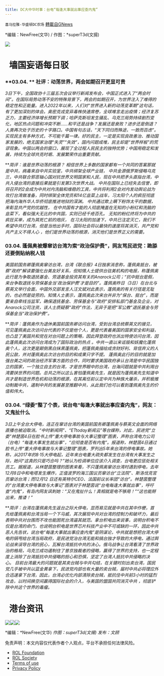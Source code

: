 ```yaml
---
title: DC大中华时事：台电“每逢大事就出事应查内鬼”
---
```

`喜马拉雅-华盛顿DC农场` [轉載自GNews](https://gnews.org/zh-hans/2107556/)

*编辑：NewFree(文华) / 作图：*superT3d(文揚)

![](http://himalayawashingtondc.org/wp-content/uploads/2021/08/ScreenShot-2021-08-01-at-17.25.09@2x.png)

#   墙国妄语每日驳

### **03.04. ** 社评：动荡世界，两会如期召开更显可贵

*3日下午，全国政协十三届五次会议举行新闻发布会，中国正式进入了“两会时间”。在国际局势动荡不安的特殊背景下，两会的如期召开，为世界注入了难得的稳定性和正能量。进入2022年以来，人们对“世界进入新的动荡变革期”这句话，有了更加深刻的体会。奥密克戎变异毒株快速席卷，全球难言走出疫情；经济复苏乏力，主要经济体增长预期下调；哈萨克斯坦发生骚乱、乌克兰局势持续剧烈变化，地区热点问题和冲突不断……和平还是战争？发展还是衰败？进步还是倒退？人类再次处于历史的十字路口。中国有句古话，“天下同归而殊途，一致而百虑”。实现民主有多种方式，不可能千篇一律。好的民主，一定是实现良政善治、推动国家发展的，绝无国家治理“失灵”“失效”，国内问题成堆，民主却是“世界样板”的荒谬现象。中国以两会的窗口，展现了全过程人民民主的独特优势；中国用稳定和发展，持续为全球共克时艰、发展繁荣作出重要贡献。*

***简评：*谁是世界动荡的根源？ 相信世界上多数的国家都有一个共同的答案那就是中共，病毒来自中共实验室，中共绑架全球产业链， 中共金源俄罗斯侵略乌克兰，中共联合邪恶轴心国对抗世界文明国家和人民，现在中共把矛头直指台湾，中共入侵台湾的直接后果就是引发第3次世界大战。 中共在国际上已经失去信誉，即将召开的2会成为中共对内洗脑和维稳的工具，中共将利用2会对内发动舆论战为攻打台湾做准备，同时绑架全体党员和14亿韭菜上战车，习太阳个人的疯狂彻底把海内海外华人华侨彻底推进地狱的深渊。 中共通过欺上瞒下粉饰太平的数据，来彰显共产党的优越性， 在中共国有才能的人彻底掩盖在无知的小粉红和洗脑的韭菜下，看似强大无比的中共国，实则已经千疮百孔。 无知的粉红终将为中共的疯狂买单，成为其死亡前的炮灰， 在习太阳的加速下，中共已注定灭亡，我们不希望中共打台湾，但是当他出手时，国际社会将以最快的速度将其消灭，共产党和共产主义不得人心 ，他们是世界动荡的根源，消灭他们是世界正义的需要。**

### 03.04. 蓬佩奥被爆窜访台湾为索“政治保护费”，网友骂民进党：跪舔还要倒贴纳税人钱

*美国前国务卿蓬佩奥窜访台湾，台湾《联合报》4日独家消息称，蓬佩奥抵台，被蔡“政府”解读要强化台美友好关系，但知情人士提供台驻美机构的电报，称蓬佩奥此行是为争取退抚基金、劳退基金投资其有关的Anarock公司；“抗中挺台是假，来台争取退抚与劳保基金当‘政治保护费’才是目的”。蓬佩奥昨日（3日）在台北与蔡英文举行会面，中国外交部发言人汪文斌对此表示，蓬佩奥的有关行径是无耻的，也必然是徒劳的。知情人士表示，蓬佩奥此次来台并非为“保台、挺台”，而是要亲自牵线当监军，确保退抚基金、劳保基金与“政府”安排私部门基金及企业，对Anarock公司注资，该人士质疑蔡“政府”作法，无异于是把“军公教”退抚基金与劳保基金当“政治保护费”。*

***简评：*蓬佩奥作为退休美国前国务卿访问台湾，受到台湾总统蔡英文的接见，可见蓬佩奥此次访问台代表的不仅是他个人，更是代表着美国的国家安全和利益，也凸显了美国共和党在对台问题上的策略，因此拜登政府也派出特使访问台湾，因此蓬佩奥此次访问台湾成为了国际政治的热点 。中共一直以来诋毁和妖魔化蓬佩奥个人，这次更是颠倒黑白抹黑蓬佩奥，把蓬佩奥描绘成贪财好利、背信弃义的人民公敌，并对蓬佩奥此次访台的目的和成果只字不提。 蓬佩奥此行的目的就是加强台美之间的政治经济军事方面的合作，同时要求美国政府承认台湾是中华民国独立的国家，一个独立自主的台湾，才是世界眼中的台湾，台海问题就是中共利用台湾要挟世界的问题。总共之所以这么害怕蓬佩奥先生，就是因为蓬佩奥先生知道中共才是制造世界危机和动荡的根源，在其离任前认定中共为种族大屠杀，并积极推动制裁中共，遏制中共的发展甚至推翻中共，从此我们也可以看到蓬佩奥先生的价值和伟大。**

### 03.04. “绿委”整了个表，说台电“每逢大事就出事应查内鬼”，网友：又鬼扯什么

*3日上午全台大停电，连正在窜访台湾的美国前国务卿蓬佩奥与蔡英文会面的网络直播也被迫取消。“中时新闻网”、“ETtoday新闻云”等台媒称，对此，民进党“立委”林楚茵4日在脸书上传“重大停电事故与大事记整理”图表，声称台湾电力公司（台电）“每逢大事发生就出事”，“应彻查是否有内鬼”。报道称，林楚茵4日通过脸书上传“重大停电事故与大事记整理”图表，罗列出5年来台湾的停电事故。她称，从2017年的8·15大停电起，近年来台电重大疏失都发生在台湾有大事发生之际，她问“这真的只是巧合吗？”她认为检调单位应该介入调查，台电更应惩处相关员工。据报道，从林楚茵整理的图表来看，不只蓬佩奥窜访台湾时遇到停电，去年12月8日中和电塔发生爆炸，正值波罗的海三国议员窜访台“立法院”、斯洛伐克官员窜访台湾；而12月12 日还有英特尔CEO、法国前议长率团“访台”。林楚茵整理的“台湾重大停电事故与大事记”图表对于林楚茵说“台电每逢大事就出事”，呼吁查“内鬼”，有岛内网友讽刺她：“又在鬼扯什么！真相就是电不够用！”“这也能掰出来，推诿！”*

***简评：*台湾在蓬佩奥先生返台之际大停电，显而易见就是中共在其中作梗，首先给蓬佩奥和台湾当局一个下马威，其次展现中共对台湾的控制力和破坏力，最后表明中共对台围而不攻也能困死台湾逼其就范。拿台积电出来说事，说明台积电不仅是台湾的命门，也说明台积电是世界芯片科技产业中不可或缺的一环，因此中共恶人先告状，说台电“每逢大事就出事应查内鬼”是阴谋论，中共就是想把台湾大停电的锅甩给台湾当局政府，是民进党治台湾无能和搞台独才导致的大停电，通过舆论战来误导台湾的民心，瓦解台湾抵抗中共的决心。俄乌战争让台湾看清了世界政治的格局，乌克兰成功遏制住了普京独裁者的侵略，赢得了世界的支持，也一定程度上消除了台湾抵抗中共侵略的担心和恐惧，坚定了台湾人抵抗中共侵略的决心。 目前台湾最大的问题就是其卖台贼与中共勾结，在关键时刻出卖台湾，国民党几乎被中共以蓝金黄拿下，民进党内部也有大量的卖台贼，届时中共必将理应外合迅速拿下台湾，因此，台湾必优化内部清除卖台贼，抵抗住中共前3小时的猛烈攻击，以时间换空间赢得国际社会的介入，与美国的盟国共同消灭中共 ，彻底铲除中共这个世界的毒瘤。**

#   港台资讯
![](https://media.discordapp.net/attachments/858887785507323904/949147112959008888/2_cn.png?width=1043&amp;height=586)![](https://media.discordapp.net/attachments/858887785507323904/949147113269391440/3_cn.png?width=1043&amp;height=586)![](https://media.discordapp.net/attachments/858887785507323904/949147113839800360/1_cn.png?width=1043&amp;height=586)




*编辑：*NewFree(文华)
*作图：superT3d(文揚)
发布：文顾*

 

免责声明：本文内容仅代表作者个人观点，平台不承担任何法律风险。

- [ROL Foundation](https://rolfoundation.org/)
- [ROL Society](https://rolsociety.org/)
- [Terms of use](https://gnews.org/terms-of-use-3/)
- [Privacy Policy](https://gnews.org/privacy-policy/)
